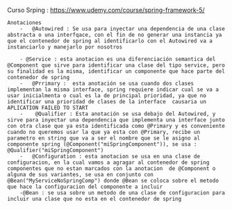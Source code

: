 Curso Srping : https://www.udemy.com/course/spring-framework-5/

	Anotaciones
		-	@Autowired : Se usa para inyectar una dependencia de una clase abstracta o una interfqace, con el fin de no generar una instancia ya que el contenedor de spring al identificarlo con el Autowired va a instanciarlo y manejarlo por nosotros
		
		- @Service : esta anotacion es una diferenciación semantica del @Component que sirve para identificar una clase del tipo service, pero su finalidad es la misma, identificar un componente que hace parte del contenedor de spring
		-	@Prrimary :  esta anotación se usa cuando dos clases implementan la misma interface, spring requiere indicar cual se va a usar inicialmenta o cual es la de principal prioridad, ya que no identificar una prioridad de clases de la interface  causaria un APLICATION FAILED TO START 
		-	 @Qualifier : Esta anotación se usa debajo del Autowired, y sirve para inyectar una dependencia que implementa una interface junto con otra clase que ya esta identificada como @Primary y es conveniente cuando no queremos usar la que ya esta con @Primary, recibe un parametro en string que va a ser el nombre que se le asigno al componente spring (@Component("miSpringComponent")), se usa : @Qualifier("miSpringComponent")
		-	@Configuration : esta anotacion se usa en una clase de configuracion, en la cual vamos a agragar al contenedor de spring componentes que no estan marcados con la anotacion  de @Component o alguna de sus variantes, se usa en conjunto con @Bean("MyServiceNoSpringComp") donde @Bean se coloca sobre el metodo que hace la configuracion del componente a incluir
		-@Bean : se usa sobre un metodo de una clase de configuracion para incluir una clase que no esta en el contenedor de spring 